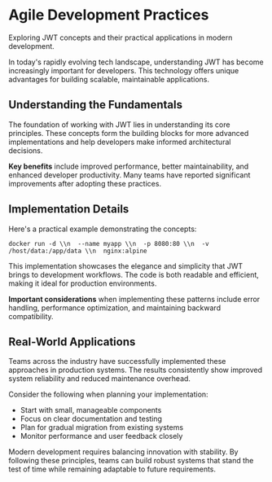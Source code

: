 # Agile Development Practices

Exploring JWT concepts and their practical applications in modern development.

In today's rapidly evolving tech landscape, understanding JWT has become increasingly important for developers. This technology offers unique advantages for building scalable, maintainable applications.

## Understanding the Fundamentals

The foundation of working with JWT lies in understanding its core principles. These concepts form the building blocks for more advanced implementations and help developers make informed architectural decisions.

**Key benefits** include improved performance, better maintainability, and enhanced developer productivity. Many teams have reported significant improvements after adopting these practices.

## Implementation Details

Here's a practical example demonstrating the concepts:

<pre><code>docker run -d \\n  --name myapp \\n  -p 8080:80 \\n  -v /host/data:/app/data \\n  nginx:alpine</code></pre>

This implementation showcases the elegance and simplicity that JWT brings to development workflows. The code is both readable and efficient, making it ideal for production environments.

**Important considerations** when implementing these patterns include error handling, performance optimization, and maintaining backward compatibility.

## Real-World Applications

Teams across the industry have successfully implemented these approaches in production systems. The results consistently show improved system reliability and reduced maintenance overhead.

Consider the following when planning your implementation:

- Start with small, manageable components
- Focus on clear documentation and testing
- Plan for gradual migration from existing systems
- Monitor performance and user feedback closely

Modern development requires balancing innovation with stability. By following these principles, teams can build robust systems that stand the test of time while remaining adaptable to future requirements.
